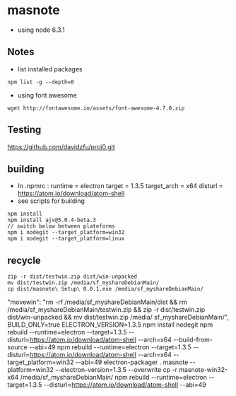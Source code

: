 # masnote* using node 6.3.1## Notes * list installed packages ```npm list -g --depth=0```* using font awesome```wget http://fontawesome.io/assets/font-awesome-4.7.0.zip  ```## Testinghttps://github.com/davidzfu/proj0.git## building* In .npmrc : runtime = electron target = 1.3.5 target_arch = x64 disturl = https://atom.io/download/atom-shell* see scripts for building ```npm install npm install ajv@5.0.4-beta.3// switch below between plateforms npm i nodegit --target_platform=win32npm i nodegit --target_platform=linux```## recycle ```zip -r dist/testwin.zip dist/win-unpackedmv dist/testwin.zip /media/sf_myshareDebianMain/cp dist/masnote\ Setup\ 0.0.1.exe /media/sf_myshareDebianMain/```  "movewin": "rm -rf /media/sf_myshareDebianMain/dist && rm /media/sf_myshareDebianMain/testwin.zip && zip -r dist/testwin.zip dist/win-unpacked && mv dist/testwin.zip /media/             sf_myshareDebianMain/",BUILD_ONLY=true ELECTRON_VERSION=1.3.5 npm install nodegit npm rebuild --runtime=electron --target=1.3.5 --disturl=https://atom.io/download/atom-shell --arch=x64 --build-from-source --abi=49npm rebuild --runtime=electron --target=1.3.5 --disturl=https://atom.io/download/atom-shell --arch=x64 --target_platform=win32 --abi=49electron-packager . masnote --platform=win32 --electron-version=1.3.5 --overwritecp -r masnote-win32-x64 /media/sf_myshareDebianMain/npm rebuild --runtime=electron --target=1.3.5 --disturl=https://atom.io/download/atom-shell --abi=49